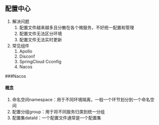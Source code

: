 ## 配置中心
1. 解决问题
   1. 配置文件越来越多且分散在各个微服务，不好统一配置和管理
   2. 配置文件无法区分环境
   3. 配置文件无法实时更新
2. 常见组件
   1. Apollo
   2. Disconf
   3. SpringCloud Cconfig
   4. Nacos

###Nacos
#### 概念
1. 命名空间namespace：用于不同环境隔离，一般一个环节划分到一个命名空间
2. 配置分组group：用于将不同服务归类到统一分组
3. 配置集dataId：一个配置文件通常是一个配置集